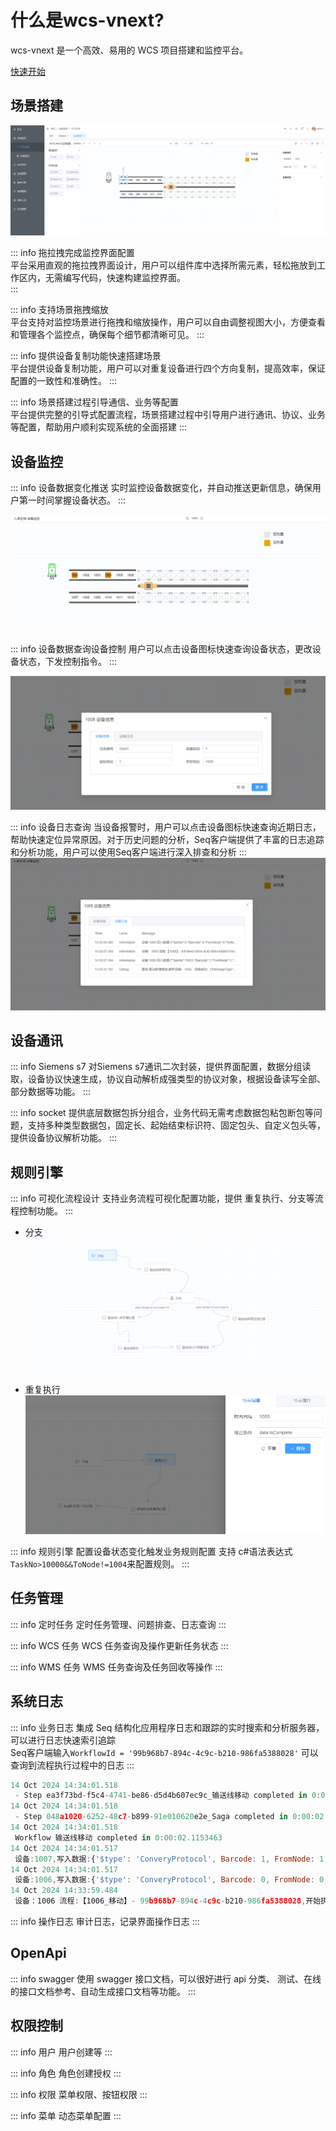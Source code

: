 # 什么是wcs-vnext?

wcs-vnext 是一个高效、易用的 WCS 项目搭建和监控平台。

[快速开始](../getting-started/)

## 场景搭建

![alt text](../../imags/monitor-configuration.png)

::: info 拖拉拽完成监控界面配置  
   平台采用直观的拖拉拽界面设计，用户可以组件库中选择所需元素，轻松拖放到工作区内，无需编写代码，快速构建监控界面。  
:::

::: info 支持场景拖拽缩放  
   平台支持对监控场景进行拖拽和缩放操作，用户可以自由调整视图大小，方便查看和管理各个监控点，确保每个细节都清晰可见。
:::

::: info 提供设备复制功能快速搭建场景  
   平台提供设备复制功能，用户可以对重复设备进行四个方向复制，提高效率，保证配置的一致性和准确性。
:::

::: info 场景搭建过程引导通信、业务等配置  
   平台提供完整的引导式配置流程，场景搭建过程中引导用户进行通讯、协议、业务等配置，帮助用户顺利实现系统的全面搭建
:::

## 设备监控

::: info 设备数据变化推送
实时监控设备数据变化，并自动推送更新信息，确保用户第一时间掌握设备状态。
:::

![alt text](../../imags/monitor.png)

::: info 设备数据查询设备控制
用户可以点击设备图标快速查询设备状态，更改设备状态，下发控制指令。
:::

![alt text](../../imags/device-info.png)

::: info 设备日志查询
当设备报警时，用户可以点击设备图标快速查询近期日志，帮助快速定位异常原因。对于历史问题的分析，Seq客户端提供了丰富的日志追踪和分析功能，用户可以使用Seq客户端进行深入排查和分析
:::
![alt text](../../imags/device-log.png)

## 设备通讯

::: info Siemens s7
对Siemens s7通讯二次封装，提供界面配置，数据分组读取，设备协议快速生成，协议自动解析成强类型的协议对象，根据设备读写全部、部分数据等功能。
:::

::: info socket
提供底层数据包拆分组合，业务代码无需考虑数据包粘包断包等问题，支持多种类型数据包，固定长、起始结束标识符、固定包头、自定义包头等，提供设备协议解析功能。
:::

## 规则引擎

::: info 可视化流程设计
 支持业务流程可视化配置功能，提供 重复执行、分支等流程控制功能。
:::

- 分支
![alt text](../../imags/decide.png)
- 重复执行
![alt text](../../imags/recur.png)

::: info 规则引擎
配置设备状态变化触发业务规则配置 支持 c#语法表达式 `TaskNo>10000&&ToNode!=1004`来配置规则。
:::

## 任务管理

::: info 定时任务
定时任务管理、问题排查、日志查询
:::

::: info WCS 任务
WCS 任务查询及操作更新任务状态
:::

::: info WMS 任务
WMS 任务查询及任务回收等操作
:::

## 系统日志

::: info 业务日志
集成 Seq 结构化应用程序日志和跟踪的实时搜索和分析服务器，可以进行日志快速索引追踪  
Seq客户端输入`WorkflowId = '99b968b7-894c-4c9c-b210-986fa5388028'` 可以查询到流程执行过程中的日志
:::

``` js
14 Oct 2024 14:34:01.518
 - Step ea3f73bd-f5c4-4741-be86-d5d4b607ec9c_输送线移动 completed in 0:00:02.1128639
14 Oct 2024 14:34:01.518
 - Step 048a1020-6252-48c7-b899-91e010620e2e_Saga completed in 0:00:02.114649
14 Oct 2024 14:34:01.518
 Workflow 输送线移动 completed in 0:00:02.1153463
14 Oct 2024 14:34:01.517
 设备:1007,写入数据:{'$type': 'ConveryProtocol', Barcode: 1, FromNode: 1, TaskNo: 10001, ToNode: 1008} 成功.
14 Oct 2024 14:34:01.517
 设备:1006,写入数据:{'$type': 'ConveryProtocol', Barcode: 0, FromNode: 0, TaskNo: 0, ToNode: 0} 成功.
14 Oct 2024 14:33:59.484
 设备：1006 流程:【1006_移动】- 99b968b7-894c-4c9c-b210-986fa5388028,开始执行。
```

::: info 操作日志
审计日志，记录界面操作日志
:::

## OpenApi

::: info swagger
 使用 swagger 接口文档，可以很好进行 api 分类、 测试、在线的接口文档参考、自动生成接口文档等功能。
:::

## 权限控制

::: info 用户
用户创建等
:::

::: info 角色
角色创建授权
:::

::: info 权限
菜单权限、按钮权限
:::

::: info 菜单
动态菜单配置
:::
